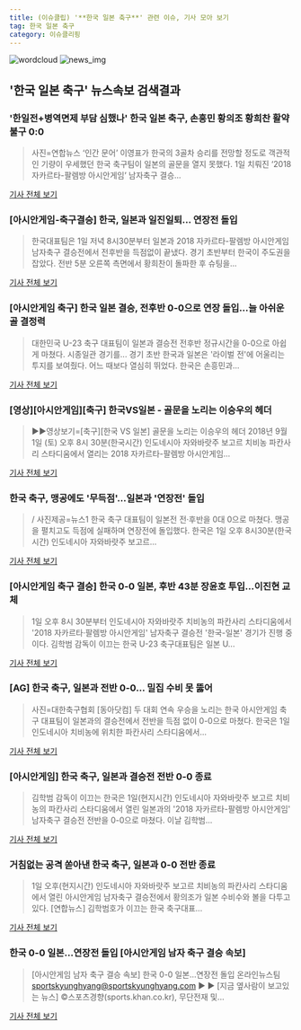 ```yaml
---
title: (이슈클립) '**한국 일본 축구**' 관련 이슈, 기사 모아 보기
tag: 한국 일본 축구
category: 이슈클리핑
---
```

![wordcloud](https://s3.ap-northeast-2.amazonaws.com/lyrics101-wordcloud/2018-09-01-1535808691.png)
![news_img](https://user-images.githubusercontent.com/42597476/44507050-1206f400-a6e4-11e8-8d98-7ffbfebb353f.png)
## **'**한국 일본 축구**'** 뉴스속보 검색결과
### '한일전+병역면제 부담 심했나' **한국 일본 축구**, 손흥민 황의조 황희찬 활약 불구 0:0

>사진=연합뉴스 ‘인간 문어’ 이영표가 한국의 3골차 승리를 전망할 정도로 객관적인 기량이 우세했던 한국 축구팀이 일본의 골문을 열지 못했다. 1일 치뤄진 ‘2018 자카르타-팔렘방 아시안게임’ 남자축구 결승...

<a href="http://news.hankyung.com/article/2018090108067" target="_blank">기사 전체 보기</a>

### [아시안게임-축구결승] 한국, 일본과 일진일퇴… 연장전 돌입

>한국대표팀은 1일 저녁 8시30분부터 일본과 2018 자카르타-팔렘방 아시안게임 남자축구 결승전에서 전후반을 득점없이 끝냈다. 경기 초반부터 한국이 주도권을 잡았다. 전반 5분 오른쪽 측면에서 황희찬이 돌파한 후 슈팅을...

<a href="http://moneys.mt.co.kr/news/mwView.php?no=2018090122238060721" target="_blank">기사 전체 보기</a>

### [아시안게임 축구] 한국 일본 결승, 전후반 0-0으로 연장 돌입...늘 아쉬운 골 결정력

>대한민국 U-23 축구 대표팀이 일본과 결승전 전후반 정규시간을 0-0으로 아쉽게 마쳤다. 시종일관 경기를... 경기 초반 한국과 일본은 '라이벌 전'에 어울리는 투지를 보여줬다. 어느 때보다 열심히 뛰었다. 한국은 손흥민과...

<a href="http://www.slist.kr/news/articleView.html?idxno=44311" target="_blank">기사 전체 보기</a>

### [영상][아시안게임][축구] 한국VS일본 - 골문을 노리는 이승우의 헤더

>▶▶영상보기=[축구][한국 VS 일본] 골문을 노리는 이승우의 헤더 2018년 9월 1일 (토) 오후 8시 30분(한국시간) 인도네시아 자와바랏주 보고르 치비농 파칸사리 스타디움에서 열리는 2018 자카르타-팔렘방 아시안게임...

<a href="https://programs.sbs.co.kr/sports/ag2018/article/56053/S10009194876" target="_blank">기사 전체 보기</a>

### 한국 축구, 맹공에도 '무득점'…일본과 '연장전' 돌입

>/ 사진제공=뉴스1 한국 축구 대표팀이 일본전 전·후반을 0대 0으로 마쳤다. 맹공을 펼치고도 득점에 실패하며 연장전에 돌입했다. 한국은 1일 오후 8시30분(한국시간) 인도네시아 자와바랏주 보고르...

<a href="http://news.mt.co.kr/mtview.php?no=2018090122175841720" target="_blank">기사 전체 보기</a>

### [아시안게임 축구 결승] 한국 0-0 일본, 후반 43분 장윤호 투입…이진현 교체

>1일 오후 8시 30분부터 인도네시아 자와바랏주 치비농의 파칸사리 스타디움에서 '2018 자카르타·팔렘방 아시안게임' 남자축구 결승전 '한국-일본' 경기가 진행 중이다. 김학범 감독이 이끄는 한국 U-23 축구대표팀은 일본 U...

<a href="http://news20.busan.com/controller/newsController.jsp?newsId=20180901000114" target="_blank">기사 전체 보기</a>

### [AG] 한국 축구, 일본과 전반 0-0… 밀집 수비 못 뚫어

>사진=대한축구협회 [동아닷컴] 두 대회 연속 우승을 노리는 한국 아시안게임 축구 대표팀이 일본과의 결승전에서 전반을 득점 없이 0-0으로 마쳤다. 한국은 1일 인도네시아 치비농에 위치한 파칸사리 스타디움에서...

<a href="http://sports.donga.com/3/all/20180901/91793592/1" target="_blank">기사 전체 보기</a>

### [아시안게임] 한국 축구, 일본과 결승전 전반 0-0 종료

>김학범 감독이 이끄는 한국은 1일(현지시간) 인도네시아 자와바랏주 보고르 치비농의 파칸사리 스타디움에서 열린 일본과의 '2018 자카르타-팔렘방 아시안게임' 남자축구 결승전 전반을 0-0으로 마쳤다. 이날 김학범...

<a href="http://news1.kr/articles/?3414826" target="_blank">기사 전체 보기</a>

### 거침없는 공격 쏟아낸 한국 축구, 일본과 0-0 전반 종료

>1일 오후(현지시간) 인도네시아 자와바랏주 보고르 치비농의 파칸사리 스타디움에서 열린 아시안게임 남자축구 결승전에서 황의조가 일본 수비수와 볼을 다투고 있다. [연합뉴스] 김학범호가 이끄는 한국 축구대표...

<a href="http://news.joins.com/article/olink/22525634" target="_blank">기사 전체 보기</a>

### 한국 0-0 일본…연장전 돌입 [아시안게임 남자 축구 결승 속보]

>[아시안게임 남자 축구 결승 속보] 한국 0-0 일본…연장전 돌입 온라인뉴스팀 sportskyunghyang@sportskyunghyang.com ▶ ▶ [지금 옆사람이 보고있는 뉴스] ©스포츠경향(sports.khan.co.kr), 무단전재 및...

<a href="http://sports.khan.co.kr/news/sk_index.html?art_id=201809012221003&sec_id=520101&pt=nv" target="_blank">기사 전체 보기</a>


